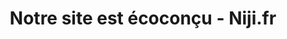 ---
title: 'Notre site est écoconçu - Niji.fr'
image: /src/content/showcase/_images/www.niji.fr.webp
url: 'https://www.niji.fr/'
dateAdded: 2024-06-21T00:25:55.113Z
---